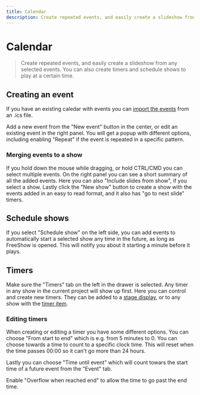 ```yaml
---
title: Calendar
description: Create repeated events, and easily create a slideshow from any selected events. You can also create timers and schedule shows to play at a certain time.
---
```


# Calendar

> Create repeated events, and easily create a slideshow from any selected events. You can also create timers and schedule shows to play at a certain time.

## Creating an event

If you have an existing caledar with events you can [import the events](./importing#calendar) from an .ics file.

Add a new event from the "New event" button in the center, or edit an existing event in the right panel. You will get a popup with different options, including enabling "Repeat" if the event is repeated in a specific pattern.

### Merging events to a show

If you hold down the mouse while dragging, or hold CTRL/CMD you can select multiple events. On the right panel you can see a short summary of all the added events. Here you can also "Include slides from show", if you select a show. Lastly click the "New show" button to create a show with the events added in an easy to read format, and it also has "go to next slide" timers.

## Schedule shows

If you select "Schedule show" on the left side, you can add events to automatically start a selected show any time in the future, as long as FreeShow is opened. This will notify you about it starting a minute before it plays.

## Timers

Make sure the "Timers" tab on the left in the drawer is selected. Any timer in any show in the current project will show up first. Here you can control and create new timers. They can be added to a [stage display](./stage), or to any show with the [timer item](./items#timer).

### Editing timers

When creating or editing a timer you have some different options. You can choose "From start to end" which is e.g. from 5 minutes to 0. You can choose towards a time to count to a specific clock time. This will reset when the time passes 00:00 so it can't go more than 24 hours.

Lastly you can choose "Time until event" which will count towars the start time of a future event from the "Event" tab.

Enable "Overflow when reached end" to allow the time to go past the end time.
